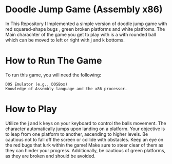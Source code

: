 # Doodle Jump Game (Assembly x86) 

In This Repository I Implemented a simple version of doodle jump game with red squared-shape bugs , green broken platforms and white platfroms. The Main charachter of the game you get to play with is a with rounded ball which can be moved to left or right with j and k bottoms.

# How to Run The Game

To run this game, you will need the following:

    DOS Emulator (e.g., DOSBox)
    Knowledge of Assembly language and the x86 processor.
    
# How to Play 
Utilize the j and k keys on your keyboard to control the balls movement. The character automatically jumps upon landing on a platform. Your objective is to leap from one platform to another, ascending to higher levels. Be cautious not to fall off the screen or collide with obstacles. Keep an eye on the red bugs that lurk within the game! Make sure to steer clear of them as they can hinder your progress. Additionally, be cautious of green platforms, as they are broken and should be avoided.
